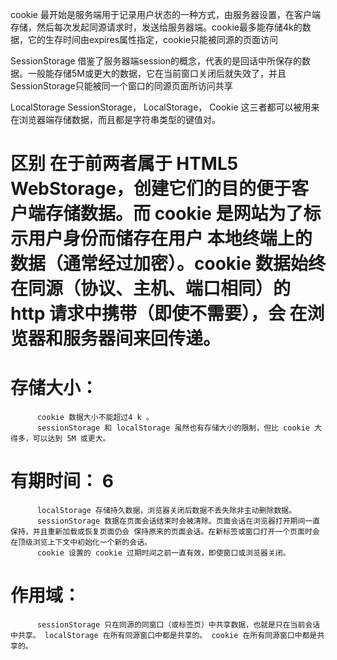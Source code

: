 
cookie 最开始是服务端用于记录用户状态的一种方式，由服务器设置，在客户端存储，然后每次发起同源请求时，发送给服务器端。cookie最多能存储4k的数据，它的生存时间由expires属性指定，cookie只能被同源的页面访问

SessionStorage 借鉴了服务器端session的概念，代表的是回话中所保存的数据。一般能存储5M或更大的数据，它在当前窗口关闭后就失效了，并且SessionStorage只能被同一个窗口的同源页面所访问共享

LocalStorage
SessionStorage， LocalStorage， Cookie 这三者都可以被用来在浏览器端存储数据，而且都是字符串类型的键值对。
# 区别 在于前两者属于 HTML5 WebStorage，创建它们的目的便于客户端存储数据。而 cookie 是网站为了标示用户身份而储存在用户 本地终端上的数据（通常经过加密）。cookie 数据始终在同源（协议、主机、端口相同）的 http 请求中携带（即使不需要），会 在浏览器和服务器间来回传递。 
 # 存储大小： 	
          cookie 数据大小不能超过4 k 。 	
          sessionStorage 和 localStorage 虽然也有存储大小的限制，但比 cookie 大得多，可以达到 5M 或更大。 
 # 有期时间： 	6
 
          localStorage 存储持久数据，浏览器关闭后数据不丢失除非主动删除数据。 	
          sessionStorage 数据在页面会话结束时会被清除。页面会话在浏览器打开期间一直保持，并且重新加载或恢复页面仍会 保持原来的页面会话。在新标签或窗口打开一个页面时会在顶级浏览上下文中初始化一个新的会话。 	
          cookie 设置的 cookie 过期时间之前一直有效，即使窗口或浏览器关闭。 
# 作用域： 
          sessionStorage 只在同源的同窗口（或标签页）中共享数据，也就是只在当前会话中共享。 localStorage 在所有同源窗口中都是共享的。 cookie 在所有同源窗口中都是共享的。
